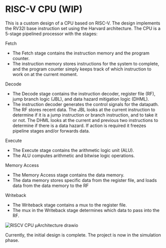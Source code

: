 # RISC-V CPU (WIP)

This is a custom design of a CPU based on RISC-V. The design implements the RV32I base instruction set using the Harvard architecture.
The CPU is a 5-stage pipelined processor with the stages: 

Fetch
- The Fetch stage contains the instruction memory and the program counter.
- The instruction memory stores instructions for the system to complete, and the program counter simply keeps track of which instruction to work on at the current moment.

Decode
- The Decode stage contains the instruction decoder, register file (RF), jump branch logic (JBL), and data hazard mitigation logic (DHML).
- The instruction decoder generates the control signals for the datapath. The RF stores recent data. The JBL looks at the current instruction to determine if it is a jump instruction or branch instruction, and to take it or not. The DHML looks at the current and previous two instructions to determine if there is a data hazard. If action is required it freezes pipeline stages and/or forwards data.

Execute
- The Execute stage contains the arithmetic logic unit (ALU).
- The ALU computes arithmetic and bitwise logic operations.

Memory Access
- The Memory Access stage contains the data memory.
- The data memory stores specific data from the register file, and loads data from the data memory to the RF

Writeback
- The Writeback stage contains a mux to the register file.
- The mux in the Writeback stage determines which data to pass into the RF.

![RISCV CPU µArchitecture  drawio](https://github.com/user-attachments/assets/6a806403-03e5-4bf4-ac10-359d1ab195e3)


Currently, the initial design is complete. The project is now in the simulation phase.

